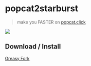 # popcat2starburst
> make you FASTER on [popcat.click](popcat.click)

![](https://imgur.com/RfYxmZ3.gif)

## Download / Install
[Greasy Fork](https://greasyfork.org/zh-TW/scripts/430784-popcat2starburst)
